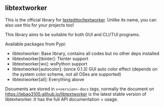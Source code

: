 ## libtextworker

This is the official library for [texteditor/textworker](https://gitlab.com/textworker). Unlike its name, you can also use this for your projects too!

This library aims to be suitable for both GUI and CLI/TUI programs.

Available packages from Pypi:
* libtextworker: Base library, contains all codes but no other deps installed
* libtextworker[tkinter]: Tkinter support
* libtextworker[wx]: wxPython support
* libtextworker[autocolor]: (since 0.1.3) GUI auto color effect (depends on the system color scheme, not all OSes are supported)
* libtextworker[all]: Everything above

Documents are stored in ```v<version>-docs``` tags, normally the document on https://lebao3105.github.io/libtextworker is the latest stable version of libtextworker. It has the full API documentation + usage.
